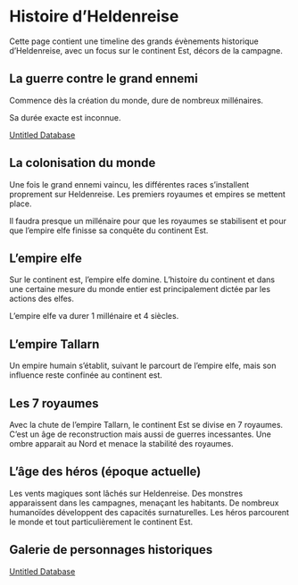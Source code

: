 # Histoire d’Heldenreise

Cette page contient une timeline des grands évènements historique d’Heldenreise, avec un focus sur le continent Est, décors de la campagne.

## La guerre contre le grand ennemi

Commence dès la création du monde, dure de nombreux millénaires. 

Sa durée exacte est inconnue.

[Untitled Database](Histoire%20d%E2%80%99Heldenreise%206249382830ce4bb691e0479246104f64/Untitled%20Database%20483635996510434cba830a566d419086.csv)

## La colonisation du monde

Une fois le grand ennemi vaincu, les différentes races s’installent proprement sur Heldenreise. Les premiers royaumes et empires se mettent place.

Il faudra presque un millénaire pour que les royaumes se stabilisent et pour que l’empire elfe finisse sa conquête du continent Est.

[](Histoire%20d%E2%80%99Heldenreise%206249382830ce4bb691e0479246104f64/Untitled%20584679d0fb3f443aa1e0fa95394406a5.csv)

## L’empire elfe

Sur le continent est, l’empire elfe domine. L’histoire du continent et dans une certaine mesure du monde entier est principalement dictée par les actions des elfes.

L’empire elfe va durer 1 millénaire et 4 siècles.

[](Histoire%20d%E2%80%99Heldenreise%206249382830ce4bb691e0479246104f64/Untitled%2062e1e1c810b54ce08ed0a6b9a15e2da2.csv)

## L’empire Tallarn

Un empire humain s’établit, suivant le parcourt de l’empire elfe, mais son influence reste confinée au continent est.

[](Histoire%20d%E2%80%99Heldenreise%206249382830ce4bb691e0479246104f64/Untitled%20857fd2cbdb7047c98a6d50a85debeefc.csv)

## Les 7 royaumes

Avec la chute de l’empire Tallarn, le continent Est se divise en 7 royaumes. C’est un âge de reconstruction mais aussi de guerres incessantes. Une ombre apparait au Nord et menace la stabilité des royaumes.

[](Histoire%20d%E2%80%99Heldenreise%206249382830ce4bb691e0479246104f64/Untitled%204ed8e65b9a1b46f9a553df4471714844.csv)

## L’âge des héros (époque actuelle)

Les vents magiques sont lâchés sur Heldenreise. Des monstres apparaissent dans les campagnes, menaçant les habitants. De nombreux humanoïdes développent des capacités surnaturelles. Les héros parcourent le monde et tout particulièrement le continent Est.

[](Histoire%20d%E2%80%99Heldenreise%206249382830ce4bb691e0479246104f64/Untitled%20ef0673f8f2ce458fb4a9bf81371094c4.csv)

## Galerie de personnages historiques

[Untitled Database](Histoire%20d%E2%80%99Heldenreise%206249382830ce4bb691e0479246104f64/Untitled%20Database%209f83971ba6f44655a7c4704dd136c159.csv)